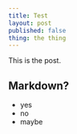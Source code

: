 ```yaml
---
title: Test
layout: post
published: false
thing: the thing
---
```

This is the post.

## Markdown?

- yes
- no
- maybe